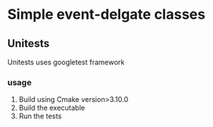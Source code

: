 # Simple event-delgate classes
## Unitests
Unitests uses googletest framework
### usage
1. Build using Cmake version>3.10.0
2. Build the executable
3. Run the tests
